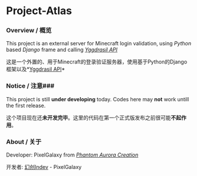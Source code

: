 # Project-Atlas #
### Overview / 概览 ###
This project is an external server for Minecraft login validation, using *Python* based *Django* frame and calling *[Yggdrasil API](https://github.com/to2mbn/authlib-injector/wiki)*

这是一个外置的、用于Minecraft的登录验证服务器，使用基于Python的Django框架以及*[Yggdrasil API](https://github.com/to2mbn/authlib-injector/wiki)*

### Notice / 注意###
This project is still **under developing** today. Codes here may **not** work untill the first release.

这个项目现在还**未开发完毕**。这里的代码在第一个正式版发布之前很可能**不起作用**。

### About / 关于 ###
Developer: PixelGalaxy from *[Phantom Aurora Creation](https://github.com/Phantom-Aurora-Creation)*

开发者: [幻创Indev](https://github.com/Phantom-Aurora-Creation) - PixelGalaxy
